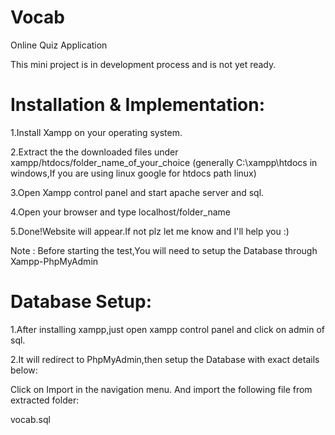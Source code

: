 # Vocab
Online Quiz Application 

This mini project is in development process and is not yet ready.

# Installation & Implementation:

1.Install Xampp on your operating system.

2.Extract the the downloaded files under xampp/htdocs/folder_name_of_your_choice (generally C:\xampp\htdocs in windows,If you are using linux google for htdocs path linux)

3.Open Xampp control panel and start apache server and sql.

4.Open your browser and type localhost/folder_name

5.Done!Website will appear.If not plz let me know and I'll help you :)


Note : Before starting the test,You will need to setup the Database through Xampp-PhpMyAdmin


# Database Setup:

1.After installing xampp,just open xampp control panel and click on admin of sql.

2.It will redirect to PhpMyAdmin,then setup the Database with exact details below:

Click on Import in the navigation menu.
And import the following file from extracted folder:

vocab.sql
